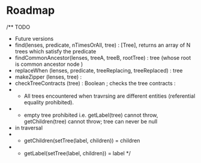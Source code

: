 # Roadmap
/** TODO
 * Future versions
 * find(lenses, predicate, nTimesOrAll, tree) : [Tree], returns an array of N trees which satisfy the predicate
 * findCommonAncestor(lenses, treeA, treeB, rootTree) : tree (whose root is common ancestor node )
 * replaceWhen (lenses, predicate, treeReplacing, treeReplaced) : tree
 * makeZipper (lenses, tree) :
 * checkTreeContracts (tree) : Boolean ; checks the tree contracts :
 * - All trees encountered when travrsing are different entities (referential equality prohibited).
 * - empty tree prohibited i.e. getLabel(tree) cannot throw, getChildren(tree) cannot throw; tree can never be null
 * in traversal
 * - getChildren(setTree(label, children)) = children
 * - getLabel(setTree(label, children)) = label
 */
